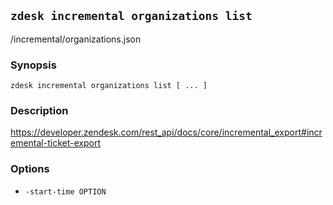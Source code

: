 ## `zdesk incremental organizations list`

/incremental/organizations.json

### Synopsis

    zdesk incremental organizations list [ ... ]

### Description

https://developer.zendesk.com/rest_api/docs/core/incremental_export#incremental-ticket-export

### Options

* `-start-time OPTION`

